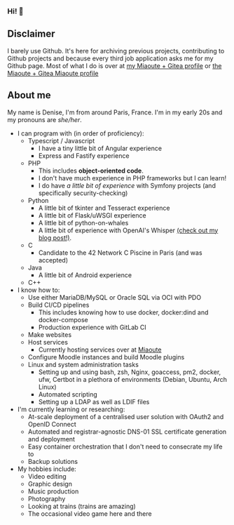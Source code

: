 ### Hi! 👋

## Disclaimer

I barely use Github. It's here for archiving previous projects, contributing to Github projects and because every third job application asks me for my Github page.
Most of what I do is over at [my Miaoute + Gitea profile](https://git.4201337.xyz/denise) or [the Miaoute + Gitea Miaoute profile](https://git.4201337.xyz/miaoute)

## About me

My name is Denise, I'm from around Paris, France.
I'm in my early 20s and my pronouns are *she/her*.

- I can program with (in order of proficiency):
  - Typescript / Javascript
    - I have a tiny little bit of Angular experience
    - Express and Fastify experience
  - PHP
      - This includes **object-oriented code**.
      - I don't have much experience in PHP frameworks but I can learn! 
      - I do have *a little bit of experience* with Symfony projects (and specifically security-checking)
  - Python
    - A little bit of tkinter and Tesseract experience
    - A little bit of Flask/uWSGI experience
    - A little bit of python-on-whales
    - A little bit of experience with OpenAI's Whisper [(check out my blog post!)](https://blog.3644859.xyz/posts/lcv_subtitles_en).
  - C
    - Candidate to the 42 Network C Piscine in Paris (and was accepted)
  - Java
    - A little bit of Android experience
  - C++
- I know how to:
  - Use either MariaDB/MySQL or Oracle SQL via OCI with PDO
  - Build CI/CD pipelines
    - This includes knowing how to use docker, docker:dind and docker-compose
    - Production experience with GitLab CI
  - Make websites
  - Host services
    - Currently hosting services over at [Miaoute](http://miaoute.live)
  - Configure Moodle instances and build Moodle plugins
  - Linux and system administration tasks
    - Setting up and using bash, zsh, Nginx, goaccess, pm2, docker, ufw, Certbot in a plethora of environments (Debian, Ubuntu, Arch Linux)
    - Automated scripting
    - Setting up a LDAP as well as LDIF files
- I'm currently learning or researching:
  - At-scale deployment of a centralised user solution with OAuth2 and OpenID Connect
  - Automated and registrar-agnostic DNS-01 SSL certificate generation and deployment
  - Easy container orchestration that I don't need to consecrate my life to
  - Backup solutions
- My hobbies include:
  - Video editing
  - Graphic design
  - Music production
  - Photography
  - Looking at trains (trains are amazing)
  - The occasional video game here and there
